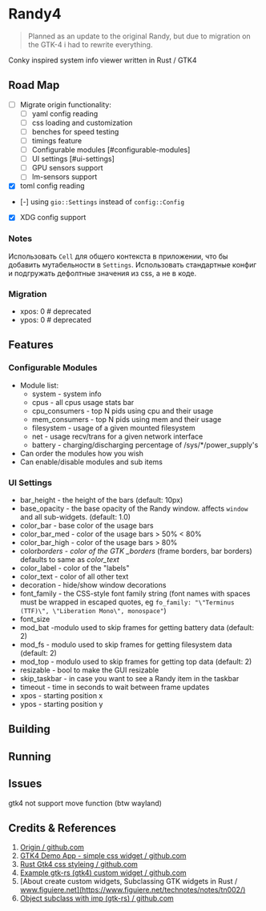 # Randy4

> Planned as an update to the original Randy, but due to migration on the GTK-4 i had to rewrite everything.

Conky inspired system info viewer written in Rust / GTK4

## Road Map

- [ ] Migrate origin functionality:
  - [ ] yaml config reading
  - [ ] css loading and customization
  - [ ] benches for speed testing
  - [ ] timings feature
  - [ ] Configurable modules [#configurable-modules]
  - [ ] UI settings [#ui-settings]
  - [ ] GPU sensors support
  - [ ] lm-sensors support
- [x] toml config reading
- [-] using `gio::Settings` instead of `config::Config`
- [x] XDG config support

### Notes

Использовать `Cell` для общего контекста в приложении, что бы добавить мутабельности в `Settings`.
Использовать стандартные конфиг и подгружать дефолтные значения из css, а не в коде.

### Migration

- xpos: 0 # deprecated
- ypos: 0 # deprecated

## Features

### Configurable Modules

- Module list:
  - system - system info
  - cpus - all cpus usage stats bar
  - cpu_consumers - top N pids using cpu and their usage
  - mem_consumers - top N pids using mem and their usage
  - filesystem - usage of a given mounted filesystem
  - net - usage recv/trans for a given network interface
  - battery - charging/discharging percentage of /sys/\*/power_supply's
- Can order the modules how you wish
- Can enable/disable modules and sub items

### UI Settings

- bar_height - the height of the bars (default: 10px)
- base_opacity - the base opacity of the Randy window. affects `window` and all sub-widgets. (default: 1.0)
- color_bar - base color of the usage bars
- color_bar_med - color of the usage bars > 50% < 80%
- color_bar_high - color of the usage bars > 80%
- color*borders - color of the GTK \_borders* (frame borders, bar borders) defaults to same as _color_text_
- color_label - color of the "labels"
- color_text - color of all other text
- decoration - hide/show window decorations
- font_family - the CSS-style font family string (font names with spaces must be wrapped in escaped quotes, eg `fo_family: "\"Terminus (TTF)\", \"Liberation Mono\", monospace"`)
- font_size
- mod_bat -modulo used to skip frames for getting battery data (default: 2)
- mod_fs - modulo used to skip frames for getting filesystem data (default: 2)
- mod_top - modulo used to skip frames for getting top data (default: 2)
- resizable - bool to make the GUI resizable
- skip_taskbar - in case you want to see a Randy item in the taskbar
- timeout - time in seconds to wait between frame updates
- xpos - starting position x
- ypos - starting position y

## Building

## Running

## Issues

gtk4 not support move function (btw wayland)

## Credits & References

1. [Origin / github.com](https://github.com/iphands/randy)
2. [GTK4 Demo App - simple css widget / github.com](https://github.com/TakiMoysha/tm-rust-book/tree/main/practice/simple-linux-widget)
3. [Rust Gtk4 css styleing / github.com](https://github.com/jbenner-radham/rust-gtk4-css-styling)
4. [Example gtk-rs (gtk4) custom widget / github.com](https://github.com/gtk-rs/examples/blob/master/src/bin/listbox_model.rs)
5. [About create custom widgets, Subclassing GTK widgets in Rust / www.figuiere.net](https://www.figuiere.net/technotes/notes/tn002/)
6. [Object subclass with imp (gtk-rs) / github.com](https://github.com/waylyrics/waylyrics/blob/master/src/app/search_window/mod.rs)
